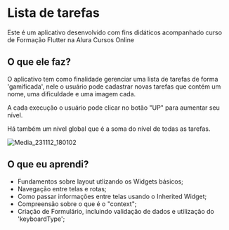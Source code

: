 <h1>Lista de tarefas</h1>

<p>Este é um aplicativo desenvolvido com fins didáticos acompanhado curso de Formação Flutter na Alura Cursos Online</p>

<h2>O que ele faz?</h2>
<p>O aplicativo tem como finalidade gerenciar uma lista de tarefas de forma 'gamificada',
  nele o usuário pode cadastrar novas tarefas que contém um nome, uma dificuldade e uma imagem cada.</p>
<p>A cada execução o usuário pode clicar no botão "UP" para aumentar seu nível.</p>
<p>Há também um nível global que é a soma do nível de todas as tarefas.</p>

![Media_231112_180102](https://github.com/viniciuspmacedo/flutter_to_do_list/assets/83282287/5ac53766-5f6a-44b0-8d97-aa48ef9ec894)

<h2>O que eu aprendi?</h2>
<ul>
  <li>Fundamentos sobre layout utlizando os Widgets básicos;</li>
  <li>Navegação entre telas e rotas;</li>
  <li>Como passar informações entre telas usando o Inherited Widget;</li>
  <li>Compreensão sobre o que é o "context";</li>
  <li>Criação de Formulário, incluindo validação de dados e utilização do 'keyboardType';</li>
</ul>

